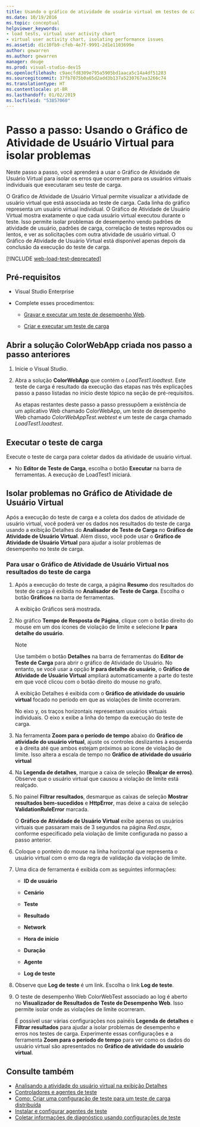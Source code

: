 ```yaml
---
title: Usando o gráfico de atividade de usuário virtual em testes de carga
ms.date: 10/19/2016
ms.topic: conceptual
helpviewer_keywords:
- load tests, virtual user activity chart
- virtual user activity chart, isolating performance issues
ms.assetid: d1c10fb9-cfeb-4e7f-9991-2d1e1103699e
author: gewarren
ms.author: gewarren
manager: douge
ms.prod: visual-studio-dev15
ms.openlocfilehash: c9aecfd8309e795a5905bd1aaca5c14a4df51283
ms.sourcegitcommit: 37fb7075b0a65d2add3b137a5230767aa3266c74
ms.translationtype: HT
ms.contentlocale: pt-BR
ms.lasthandoff: 01/02/2019
ms.locfileid: "53857060"
---
```

# <a name="walkthrough-using-the-virtual-user-activity-chart-to-isolate-issues"></a>Passo a passo: Usando o Gráfico de Atividade de Usuário Virtual para isolar problemas

Neste passo a passo, você aprenderá a usar o Gráfico de Atividade de Usuário Virtual para isolar os erros que ocorreram para os usuários virtuais individuais que executaram seu teste de carga.

O Gráfico de Atividade de Usuário Virtual permite visualizar a atividade de usuário virtual que está associada ao teste de carga. Cada linha do gráfico representa um usuário virtual individual. O Gráfico de Atividade de Usuário Virtual mostra exatamente o que cada usuário virtual executou durante o teste. Isso permite isolar problemas de desempenho vendo padrões de atividade de usuário, padrões de carga, correlação de testes reprovados ou lentos, e ver as solicitações com outra atividade de usuário virtual. O Gráfico de Atividade de Usuário Virtual está disponível apenas depois da conclusão da execução do teste de carga.

[!INCLUDE [web-load-test-deprecated](includes/web-load-test-deprecated.md)]

## <a name="prerequisites"></a>Pré-requisitos

-   Visual Studio Enterprise

-   Complete esses procedimentos:

    -   [Gravar e executar um teste de desempenho Web](/azure/devops/test/load-test/run-performance-tests-app-before-release#recordtests).

    -   [Criar e executar um teste de carga](/azure/devops/test/load-test/run-performance-tests-app-before-release#create-a-load-test)

## <a name="open-the-colorwebapp-solution-created-in-the-previous-walkthroughs"></a>Abrir a solução ColorWebApp criada nos passo a passo anteriores

1.  Inicie o Visual Studio.

2.  Abra a solução **ColorWebApp** que contém o *LoadTest1.loadtest*. Este teste de carga é resultado da execução das etapas nas três explicações passo a passo listadas no início deste tópico na seção de pré-requisitos.

     As etapas restantes deste passo a passo pressupõem a existência de um aplicativo Web chamado ColorWebApp, um teste de desempenho Web chamado *ColorWebAppTest.webtest* e um teste de carga chamado *LoadTest1.loadtest*.

## <a name="run-the-load-test"></a>Executar o teste de carga

Execute o teste de carga para coletar dados da atividade de usuário virtual.

-   No **Editor de Teste de Carga**, escolha o botão **Executar** na barra de ferramentas. A execução de LoadTest1 iniciará.

## <a name="isolate-issues-in-the-virtual-user-activity-chart"></a>Isolar problemas no Gráfico de Atividade de Usuário Virtual

Após a execução do teste de carga e a coleta dos dados de atividade de usuário virtual, você poderá ver os dados nos resultados do teste de carga usando a exibição Detalhes do **Analisador de Teste de Carga** no **Gráfico de Atividade de Usuário Virtual**. Além disso, você pode usar o **Gráfico de Atividade de Usuário Virtual** para ajudar a isolar problemas de desempenho no teste de carga.

### <a name="to-use-the-virtual-user-activity-chart-in-your-load-test-results"></a>Para usar o Gráfico de Atividade de Usuário Virtual nos resultados do teste de carga

1.  Após a execução do teste de carga, a página **Resumo** dos resultados do teste de carga é exibida no **Analisador de Teste de Carga**. Escolha o botão **Gráficos** na barra de ferramentas.

     A exibição Gráficos será mostrada.

2.  No gráfico **Tempo de Resposta de Página**, clique com o botão direito do mouse em um dos ícones de violação de limite e selecione **Ir para detalhe do usuário**.

    > [!NOTE]
    > Use também o botão **Detalhes** na barra de ferramentas do **Editor de Teste de Carga** para abrir o gráfico de Atividade do Usuário. No entanto, se você usar a opção **Ir para detalhe do usuário**, o **Gráfico de Atividade de Usuário Virtual** ampliará automaticamente a parte do teste em que você clicou com o botão direito do mouse no grafo.

     A exibição Detalhes é exibida com o **Gráfico de atividade do usuário virtual** focado no período em que as violações de limite ocorreram.

     No eixo y, os traços horizontais representam usuários virtuais individuais. O eixo x exibe a linha do tempo da execução do teste de carga.

3.  Na ferramenta **Zoom para o período de tempo** abaixo do **Gráfico de atividade do usuário virtual**, ajuste os controles deslizantes à esquerda e à direita até que ambos estejam próximos ao ícone de violação de limite. Isso altera a escala de tempo no **Gráfico de atividade do usuário virtual**

4.  Na **Legenda de detalhes**, marque a caixa de seleção **(Realçar de erros)**. Observe que o usuário virtual que causou a violação de limite está realçado.

5.  No painel **Filtrar resultados**, desmarque as caixas de seleção **Mostrar resultados bem-sucedidos** e **HttpError**, mas deixe a caixa de seleção **ValidationRuleError** marcada.

     O **Gráfico de Atividade de Usuário Virtual** exibe apenas os usuários virtuais que passaram mais de 3 segundos na página *Red.aspx*, conforme especificado pela violação de limite configurada no passo a passo anterior.

6.  Coloque o ponteiro do mouse na linha horizontal que representa o usuário virtual com o erro da regra de validação da violação de limite.

7.  Uma dica de ferramenta é exibida com as seguintes informações:

    -   **ID de usuário**

    -   **Cenário**

    -   **Teste**

    -   **Resultado**

    -   **Network**

    -   **Hora de início**

    -   **Duração**

    -   **Agente**

    -   **Log de teste**

8.  Observe que **Log de teste** é um link. Escolha o link **Log de teste**.

9. O teste de desempenho Web ColorWebTest associado ao log é aberto no **Visualizador de Resultados de Teste de Desempenho Web**. Isso permite isolar onde as violações de limite ocorreram.

     É possível usar várias configurações nos painéis **Legenda de detalhes** e **Filtrar resultados** para ajudar a isolar problemas de desempenho e erros nos testes de carga. Experimente essas configurações e a ferramenta **Zoom para o período de tempo** para ver como os dados do usuário virtual são apresentados no **Gráfico de atividade do usuário virtual**.

## <a name="see-also"></a>Consulte também

- [Analisando a atividade do usuário virtual na exibição Detalhes](../test/analyze-load-test-virtual-user-activity-in-the-details-view.md)
- [Controladores e agentes de teste](configure-test-agents-and-controllers-for-load-tests.md)
- [Como: Criar uma configuração de teste para um teste de carga distribuída](../test/how-to-create-a-test-setting-for-a-distributed-load-test.md)
- [Instalar e configurar agentes de teste](../test/lab-management/install-configure-test-agents.md)
- [Coletar informações de diagnóstico usando configurações de teste](../test/collect-diagnostic-information-using-test-settings.md)
